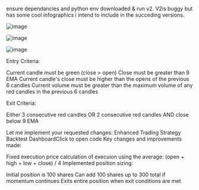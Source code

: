 ensure dependancies and python env downloaded & run v2. V2is buggy but has some cool infographics i intend to include in the succeding versions.

![image](https://github.com/user-attachments/assets/9a9e7c33-afba-4a77-a592-f04c8b853838)

![image](https://github.com/user-attachments/assets/d92c13f5-9934-4f30-b62a-955eee7ea127)

![image](https://github.com/user-attachments/assets/bcc94b4f-c3fc-48ef-a77b-3d452129a6da)


Entry Criteria:

Current candle must be green (close > open)
Close must be greater than 9 EMA
Current candle's close must be higher than the opens of the previous 6 candles
Current volume must be greater than the maximum volume of any red candles in the previous 6 candles

Exit Criteria:

Either 3 consecutive red candles
OR 2 consecutive red candles AND close below 9 EMA

Let me implement your requested changes:
Enhanced Trading Strategy Backtest DashboardClick to open code
Key changes and improvements made:

Fixed execution price calculation of execuion using the average: (open + high + low + close) / 4
Implemented position sizing:

Initial position is 100 shares
Can add 100 shares up to 300 total if momentum continues
Exits entire position when exit conditions are met
